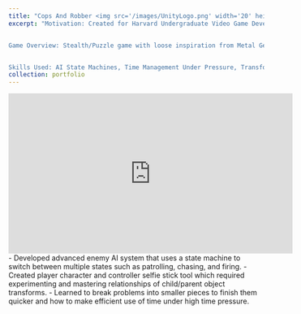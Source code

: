 ```yaml
---
title: "Cops And Robber <img src='/images/UnityLogo.png' width='20' height='20'/>"
excerpt: "Motivation: Created for Harvard Undergraduate Video Game Development Club 12 hour game jam (theme was commiting a crime), where it won first place. 


Game Overview: Stealth/Puzzle game with loose inspiration from Metal Gear Solid.


Skills Used: AI State Machines, Time Management Under Pressure, Transform Hierarchy Manipulation. <br/><img src='/files/CopsAndRobber_GIF.gif' width='560' height='315'>"
collection: portfolio
---
```

<iframe width="560" height="315" src="https://www.youtube.com/embed/QJPPDcLb_sM?autoplay=1" frameborder="0" allowfullscreen></iframe>
- Developed advanced enemy AI system that uses a state machine to switch between multiple states such as patrolling, chasing, and firing.
- Created player character and controller selfie stick tool which required experimenting and mastering relationships of child/parent object transforms.
- Learned to break problems into smaller pieces to finish them quicker and how to make efficient use of time under high time pressure.
